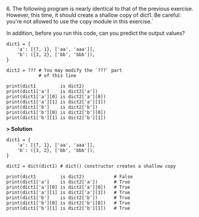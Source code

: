 6\. The following program is nearly identical to that of the previous exercise. However, this time, it should create a shallow copy of dict1. Be careful: you're not allowed to use the copy module in this exercise.`

In addition, before you run this code, can you predict the output values?
```
dict1 = {
    'a': [{7, 1}, ['aa', 'aaa']],
    'b': ({3, 2}, ['bb', 'bbb']),
}

dict2 = ??? # You may modify the `???` part
            # of this line

print(dict1         is dict2)
print(dict1['a']    is dict2['a'])
print(dict1['a'][0] is dict2['a'][0])
print(dict1['a'][1] is dict2['a'][1])
print(dict1['b']    is dict2['b'])
print(dict1['b'][0] is dict2['b'][0])
print(dict1['b'][1] is dict2['b'][1])
```

**> Solution**
```
dict1 = {
    'a': [{7, 1}, ['aa', 'aaa']],
    'b': ({3, 2}, ['bb', 'bbb']),
}

dict2 = dict(dict1) # dict() constructor creates a shallow copy

print(dict1         is dict2)           # False
print(dict1['a']    is dict2['a'])      # True
print(dict1['a'][0] is dict2['a'][0])   # True
print(dict1['a'][1] is dict2['a'][1])   # True
print(dict1['b']    is dict2['b'])      # True
print(dict1['b'][0] is dict2['b'][0])   # True
print(dict1['b'][1] is dict2['b'][1])   # True
```